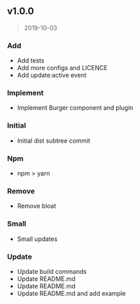 
<a name="v1.0.0"></a>
## v1.0.0

> 2019-10-03

### Add

* Add tests
* Add more configs and LICENCE
* Add update:active event

### Implement

* Implement Burger component and plugin

### Initial

* Initial dist subtree commit

### Npm

* npm > yarn

### Remove

* Remove bloat

### Small

* Small updates

### Update

* Update build commands
* Update README.md
* Update README.md
* Update README.md and add example

